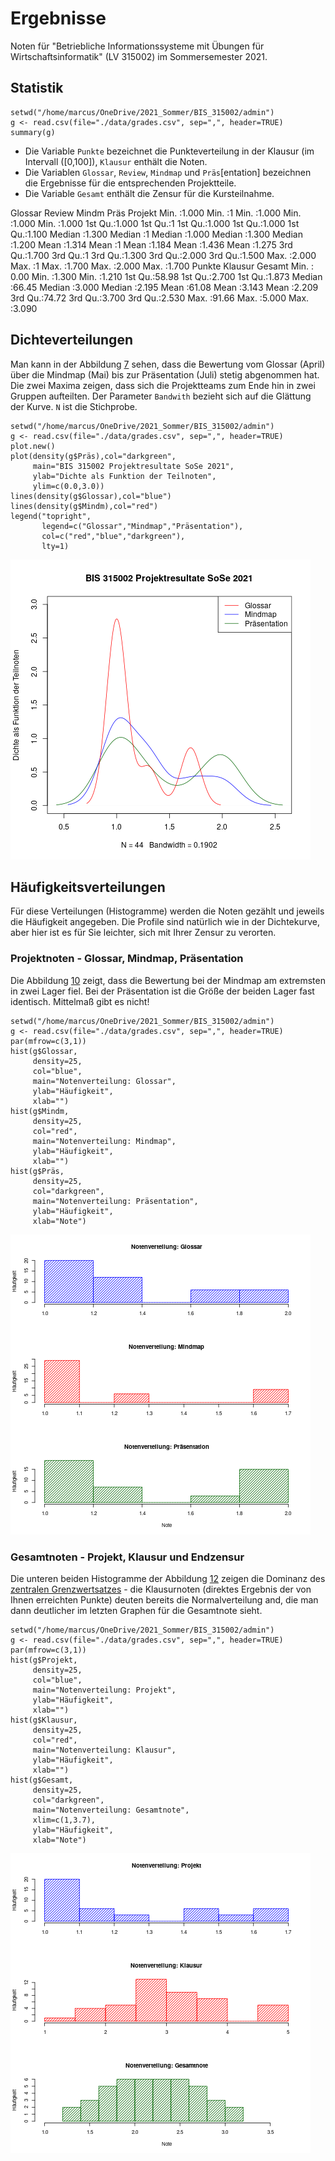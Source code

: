 
# Ergebnisse

Noten für "Betriebliche Informationssysteme mit Übungen für
Wirtschaftsinformatik" (LV 315002) im Sommersemester 2021.


## Statistik

    setwd("/home/marcus/OneDrive/2021_Sommer/BIS_315002/admin")
    g <- read.csv(file="./data/grades.csv", sep=",", header=TRUE)
    summary(g)

-   Die Variable `Punkte` bezeichnet die Punkteverteilung in der
    Klausur (im Intervall \([0,100]\), `Klausur` enthält die Noten.
-   Die Variablen `Glossar`, `Review`, `Mindmap` und
    `Präs`[entation] bezeichnen die Ergebnisse für die
    entsprechenden Projektteile.
-   Die Variable `Gesamt` enthält die Zensur für die Kursteilnahme.

<div class="notes">
   Glossar          Review      Mindm            Präs          Projekt     
Min.   :1.000   Min.   :1   Min.   :1.000   Min.   :1.000   Min.   :1.000  
1st Qu.:1.000   1st Qu.:1   1st Qu.:1.000   1st Qu.:1.000   1st Qu.:1.100  
Median :1.300   Median :1   Median :1.000   Median :1.300   Median :1.200  
Mean   :1.314   Mean   :1   Mean   :1.184   Mean   :1.436   Mean   :1.275  
3rd Qu.:1.700   3rd Qu.:1   3rd Qu.:1.300   3rd Qu.:2.000   3rd Qu.:1.500  
Max.   :2.000   Max.   :1   Max.   :1.700   Max.   :2.000   Max.   :1.700  
    Punkte         Klausur          Gesamt     
Min.   : 0.00   Min.   :1.300   Min.   :1.210  
1st Qu.:58.98   1st Qu.:2.700   1st Qu.:1.873  
Median :66.45   Median :3.000   Median :2.195  
Mean   :61.08   Mean   :3.143   Mean   :2.209  
3rd Qu.:74.72   3rd Qu.:3.700   3rd Qu.:2.530  
Max.   :91.66   Max.   :5.000   Max.   :3.090

</div>


## Dichteverteilungen

Man kann in der Abbildung [7](#org0d3402c) sehen, dass die Bewertung vom
Glossar (April) über die Mindmap (Mai) bis zur Präsentation
(Juli) stetig abgenommen hat. Die zwei Maxima zeigen, dass sich
die Projektteams zum Ende hin in zwei Gruppen aufteilten. Der
Parameter `Bandwith` bezieht sich auf die Glättung der Kurve. `N`
ist die Stichprobe.

    setwd("/home/marcus/OneDrive/2021_Sommer/BIS_315002/admin")
    g <- read.csv(file="./data/grades.csv", sep=",", header=TRUE)
    plot.new()
    plot(density(g$Präs),col="darkgreen",
         main="BIS 315002 Projektresultate SoSe 2021",
         ylab="Dichte als Funktion der Teilnoten",
         ylim=c(0.0,3.0))
    lines(density(g$Glossar),col="blue")
    lines(density(g$Mindm),col="red")
    legend("topright",
           legend=c("Glossar","Mindmap","Präsentation"),
           col=c("red","blue","darkgreen"),
           lty=1)

![img](https://github.com/birkenkrahe/grades/blob/main/data/grades_dichte_projekt.png)


## Häufigkeitsverteilungen

Für diese Verteilungen (Histogramme) werden die Noten gezählt und
jeweils die Häufigkeit angegeben. Die Profile sind natürlich wie
in der Dichtekurve, aber hier ist es für Sie leichter, sich mit
Ihrer Zensur zu verorten.


### Projektnoten - Glossar, Mindmap, Präsentation

Die Abbildung [10](#org31ad4eb) zeigt, dass die Bewertung bei der Mindmap
am extremsten in zwei Lager fiel. Bei der Präsentation ist die
Größe der beiden Lager fast identisch. Mittelmaß gibt es nicht!

    setwd("/home/marcus/OneDrive/2021_Sommer/BIS_315002/admin")
    g <- read.csv(file="./data/grades.csv", sep=",", header=TRUE)
    par(mfrow=c(3,1))
    hist(g$Glossar,
         density=25,
         col="blue",
         main="Notenverteilung: Glossar",
         ylab="Häufigkeit",
         xlab="")
    hist(g$Mindm,
         density=25,
         col="red",
         main="Notenverteilung: Mindmap",
         ylab="Häufigkeit",
         xlab="")
    hist(g$Präs,
         density=25,
         col="darkgreen",
         main="Notenverteilung: Präsentation",
         ylab="Häufigkeit",
         xlab="Note")

![img](https://github.com/birkenkrahe/grades/blob/main/data/grades_hist_projekt.png)


### Gesamtnoten - Projekt, Klausur und Endzensur

Die unteren beiden Histogramme der Abbildung [12](#orgfc44dbb) zeigen
die Dominanz des [zentralen Grenzwertsatzes](https://de.wikipedia.org/wiki/Zentraler_Grenzwertsatz) - die Klausurnoten
(direktes Ergebnis der von Ihnen erreichten Punkte) deuten
bereits die Normalverteilung and, die man dann deutlicher im
letzten Graphen für die Gesamtnote sieht.

    setwd("/home/marcus/OneDrive/2021_Sommer/BIS_315002/admin")
    g <- read.csv(file="./data/grades.csv", sep=",", header=TRUE)
    par(mfrow=c(3,1))
    hist(g$Projekt,
         density=25,
         col="blue",
         main="Notenverteilung: Projekt",
         ylab="Häufigkeit",
         xlab="")
    hist(g$Klausur,
         density=25,
         col="red",
         main="Notenverteilung: Klausur",
         ylab="Häufigkeit",
         xlab="")
    hist(g$Gesamt,
         density=25,
         col="darkgreen",
         main="Notenverteilung: Gesamtnote",
         xlim=c(1,3.7),
         ylab="Häufigkeit",
         xlab="Note")

![img](https://github.com/birkenkrahe/grades/blob/main/data/grades_hist.png)

